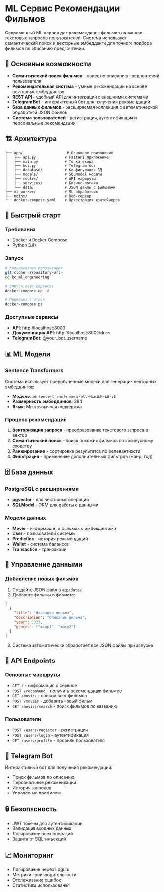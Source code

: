 # ML Сервис Рекомендации Фильмов

Современный ML сервис для рекомендации фильмов на основе текстовых запросов пользователей. Система использует семантический поиск и векторные эмбеддинги для точного подбора фильмов по описанию предпочтений.

## 🎯 Основные возможности

- **Семантический поиск фильмов** - поиск по описанию предпочтений пользователя
- **Рекомендательная система** - умные рекомендации на основе векторных эмбеддингов
- **REST API** - удобный API для интеграции с внешними системами
- **Telegram Bot** - интерактивный бот для получения рекомендаций
- **База данных фильмов** - расширяемая коллекция с автоматической обработкой JSON файлов
- **Система пользователей** - регистрация, аутентификация и персональные рекомендации

## 🏗️ Архитектура

```
├── app/                    # Основное приложение
│   ├── api.py             # FastAPI приложение
│   ├── main.py            # Точка входа
│   ├── bot.py             # Telegram бот
│   ├── database/          # Конфигурация БД
│   ├── models/            # SQLModel модели
│   ├── routes/            # API маршруты
│   ├── services/          # Бизнес-логика
│   └── data/              # JSON файлы с фильмами
├── ml_worker/             # ML обработчик
├── nginx/                 # Веб-сервер
└── docker-compose.yaml    # Оркестрация контейнеров
```

## 🚀 Быстрый старт

### Требования
- Docker и Docker Compose
- Python 3.8+

### Запуск
```bash
# Клонирование репозитория
git clone <repository-url>
cd kc_ml_engeneering

# Запуск всех сервисов
docker-compose up -d

# Проверка статуса
docker-compose ps
```

### Доступные сервисы
- **API**: http://localhost:8000
- **Документация API**: http://localhost:8000/docs
- **Telegram Bot**: @your_bot_username

## 📊 ML Модели

### Sentence Transformers
Система использует предобученные модели для генерации векторных эмбеддингов:
- **Модель**: `sentence-transformers/all-MiniLM-L6-v2`
- **Размерность эмбеддингов**: 384
- **Язык**: Многоязычная поддержка

### Процесс рекомендаций
1. **Векторизация запроса** - преобразование текстового запроса в вектор
2. **Семантический поиск** - поиск похожих фильмов по косинусному сходству
3. **Ранжирование** - сортировка результатов по релевантности
4. **Фильтрация** - применение дополнительных фильтров (жанр, год)

## 🗄️ База данных

### PostgreSQL с расширениями
- **pgvector** - для векторных операций
- **SQLModel** - ORM для работы с данными

### Модели данных
- **Movie** - информация о фильмах с эмбеддингами
- **User** - пользователи системы
- **Prediction** - история рекомендаций
- **Wallet** - система балансов
- **Transaction** - транзакции

## 📁 Управление данными

### Добавление новых фильмов
1. Создайте JSON файл в `app/data/`
2. Добавьте фильмы в формате:
```json
[
  {
    "title": "Название фильма",
    "description": "Описание фильма",
    "year": 2023,
    "genres": ["жанр1", "жанр2"]
  }
]
```
3. Система автоматически обработает все JSON файлы при запуске

## 🔧 API Endpoints

### Основные маршруты
- `GET /` - информация о сервисе
- `POST /recommend` - получить рекомендации фильмов
- `GET /movies` - список всех фильмов
- `POST /movies` - добавить новый фильм
- `GET /movies/search` - поиск фильмов по названию

### Пользователи
- `POST /users/register` - регистрация
- `POST /users/login` - аутентификация
- `GET /users/profile` - профиль пользователя

## 🤖 Telegram Bot

Интерактивный бот для получения рекомендаций:
- Поиск фильмов по описанию
- Персональные рекомендации
- История запросов
- Управление профилем

## 🔒 Безопасность

- JWT токены для аутентификации
- Валидация входных данных
- Логирование всех операций
- Защита от SQL-инъекций

## 📈 Мониторинг

- Логирование через Loguru
- Метрики производительности
- Отслеживание ошибок
- Статистика использования



